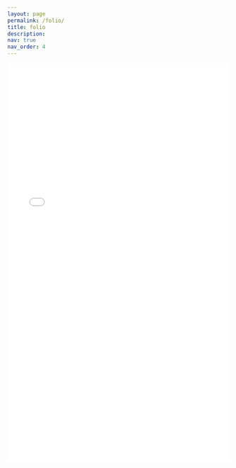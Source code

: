 ```yaml
---
layout: page
permalink: /folio/
title: folio
description: 
nav: true
nav_order: 4
---
```



<iframe src="/assets/pdf/2023 Portfolio My-Hung Nguyen.pdf#zoom=40" width="100%" height="900" frameborder="no" border="0" marginwidth="0" marginheight="0"></iframe>
